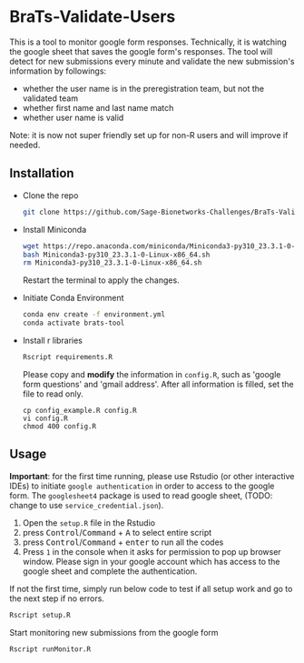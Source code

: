 # BraTs-Validate-Users

This is a tool to monitor google form responses. Technically, it is watching the google sheet that saves the google form's responses. The tool will detect for new submissions every minute and validate the new submission's information by followings:

- whether the user name is in the preregistration team, but not the validated team
- whether first name and last name match
- whether user name is valid

Note: it is now not super friendly set up for non-R users and will improve if needed.
## Installation

* Clone the repo

    ```Bash
    git clone https://github.com/Sage-Bionetworks-Challenges/BraTs-Validate-Users.git
    ```

* Install Miniconda

    ```Bash
    wget https://repo.anaconda.com/miniconda/Miniconda3-py310_23.3.1-0-Linux-x86_64.sh
    bash Miniconda3-py310_23.3.1-0-Linux-x86_64.sh
    rm Miniconda3-py310_23.3.1-0-Linux-x86_64.sh
    ```

    Restart the terminal to apply the changes.

* Initiate Conda Environment

    ```Bash
    conda env create -f environment.yml
    conda activate brats-tool
    ```

* Install r libraries

    ```Bash
    Rscript requirements.R
    ```

    Please copy and **modify** the information in `config.R`, such as 'google form questions' and 'gmail address'. After all information is filled, set the file to read only.

    ```
    cp config_example.R config.R
    vi config.R
    chmod 400 config.R
    ```

## Usage

**Important**: for the first time running, please use Rstudio (or other interactive IDEs) to initiate `google authentication` in order to access to the google form. The `googlesheet4` package is used to read google sheet, (TODO: change to use `service_credential.json`).

1. Open the `setup.R` file in the Rstudio
2. press <kbd>Control</kbd>/<kbd>Command</kbd> + <kbd>A</kbd> to select entire script
3. press <kbd>Control</kbd>/<kbd>Command</kbd> + <kbd>enter</kbd> to run all the codes
4. Press `1` in the console when it asks for permission to pop up browser window. Please sign in your google account which has access to the google sheet and complete the authentication.

If not the first time, simply run below code to test if all setup work and go to the next step if no errors.

```Bash
Rscript setup.R
```

Start monitoring new submissions from the google form

```Bash
Rscript runMonitor.R
```
